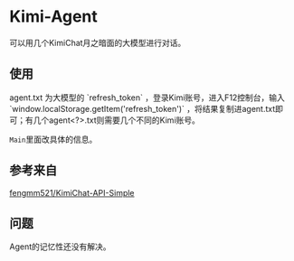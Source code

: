 # Kimi-Agent
可以用几个KimiChat月之暗面的大模型进行对话。

## 使用
agent<?>.txt 为大模型的 `refresh_token` ，登录Kimi账号，进入F12控制台，输入 `window.localStorage.getItem('refresh_token')` ，将结果复制进agent<?>.txt即可；有几个agent<?>.txt则需要几个不同的Kimi账号。

`Main`里面改具体的信息。

## 参考来自
[fengmm521/KimiChat-API-Simple](https://github.com/fengmm521/KimiChat-API-SImple)

## 问题
Agent的记忆性还没有解决。
